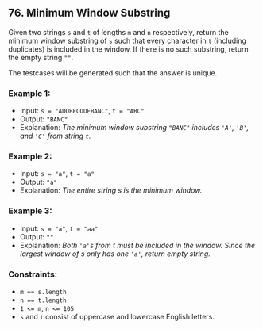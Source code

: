 ## 76. Minimum Window Substring

Given two strings `s` and `t` of lengths `m` and `n` respectively, return the minimum window substring of `s` such that every character in `t` (including duplicates) is included in the window. If there is no such substring, return the empty string `""`.

The testcases will be generated such that the answer is unique.

### Example 1:

- Input: `s = "ADOBECODEBANC"`, `t = "ABC"`
- Output: `"BANC"`
- Explanation: _The minimum window substring `"BANC"` includes `'A'`, `'B'`, and `'C'` from string `t`._

### Example 2:

- Input: `s = "a"`, `t = "a"`
- Output: `"a"`
- Explanation: _The entire string s is the minimum window._

### Example 3:

- Input: `s = "a"`, `t = "aa"`
- Output: `""`
- Explanation: _Both `'a'`s from t must be included in the window. Since the largest window of s only has one `'a'`, return empty string._

### Constraints:

- `m == s.length`
- `n == t.length`
- `1 <= m`, `n <= 105`
- `s` and `t` consist of uppercase and lowercase English letters.
